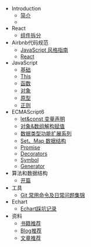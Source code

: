 * Introduction
    * [简介](README.md)
    * 
* React
    * [组件拆分](/react/组件拆分思路.md)
* Airbnb代码规范
    * [JavaScript 风格指南](/airbnb/README.md)
    * [React](/airbnb/react.md)
* JavaScript
    * [基础](/javascript/base.md)
    * [This](/javascript/this.md)
    * [函数](/javascript/func.md)
    * [对象](/javascript/object.md)
    * [原型](/javascript/prototype.md)
    * [正则](/javascript/regexp.md)
* ECMAScript6
    * [let&const 变量声明](/es6/readme.md#新增声明变量)
    * [对象&数组解构赋值](/es6/readme.md#解构赋值)
    * [数据类型功能扩展系列](/es6/readme.md#解构赋值)
    * [Set、Map 数据结构](/es6/set-map.md#解构赋值)
    * [Promise](/es6/promise.md)
    * [Decorators](/es6/decorators.md)
    * [Symbol](/es6/symbol.md)
    * [Generator](/es6/generator.md)
* 算法和数据结构
    * [开篇](/algorithm/README.md)
* 工具
    - [Git 常用命令及日常问题集锦](/tools/git.md)
* Echart
    - [Echart踩坑记录](/echart/option.md)
* 资料
    - [书籍推荐](/materials/book.md)
    - [Blog推荐](/materials/blog.md)
    - [文章推荐](/materials/article.md)
